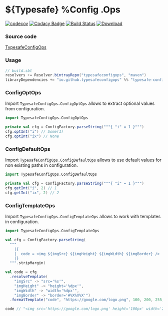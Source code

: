 # ${Typesafe} %Config .Ops

[![codecov](https://codecov.io/gh/typesafeconfigops/TypesafeConfigOps/branch/master/graph/badge.svg)](https://codecov.io/gh/typesafeconfigops/TypesafeConfigOps)
[![Codacy Badge](https://api.codacy.com/project/badge/Grade/83a505b53f004ad19bcc55fe6d483b56)](https://app.codacy.com/app/lashchenko/TypesafeConfigOps?utm_source=github.com&utm_medium=referral&utm_content=typesafeconfigops/TypesafeConfigOps&utm_campaign=Badge_Grade_Dashboard)
[![Build Status](https://travis-ci.org/typesafeconfigops/TypesafeConfigOps.svg?branch=master)](https://travis-ci.org/typesafeconfigops/TypesafeConfigOps)
[![Download](https://api.bintray.com/packages/typesafeconfigops/maven/typesafe-config-ops/images/download.svg)](https://bintray.com/typesafeconfigops/maven/typesafe-config-ops/_latestVersion)

### Source code
[TypesafeConfigOps](https://github.com/typesafeconfigops/TypesafeConfigOps)

### Usage
```scala
// build.sbt
resolvers += Resolver.bintrayRepo("typesafeconfigops", "maven")
libraryDependencies += "io.github.typesafeconfigops" %% "typesafe-config-ops" % "0.1.2"
```

### ConfigOptOps
Import `TypesafeConfigOps.ConfigOptOps` allows to extract optional values from configuration.

```scala
import TypesafeConfigOps.ConfigOptOps

private val cfg = ConfigFactory.parseString("""{ "i" = 1 }""")
cfg.optInt("i") // Some(1)
cfg.optInt("ix") // None
```

### ConfigDefaultOps
Import `TypesafeConfigOps.ConfigDefaultOps` allows to use default values for non existing paths in configuration.

```scala
import TypesafeConfigOps.ConfigDefaultOps

private val cfg = ConfigFactory.parseString("""{ "i" = 1 }""")
cfg.getInt("i", 2) // 1
cfg.getInt("ix", 2) // 2
```
### ConfigTemplateOps
Import `TypesafeConfigOps.ConfigTemplateOps` allows to work with templates in configuration.

```scala
import TypesafeConfigOps.ConfigTemplateOps

val cfg = ConfigFactory.parseString(
  """
    |{
    |  code = <img ${imgSrc} ${imgHeight} ${imgWidth} ${imgBorder} />
    |}
  """.stripMargin)

val code = cfg
  .resolveTemplate(
    "imgSrc" -> "src='%s'",
    "imgHeight" -> "height='%dpx'",
    "imgWidth" -> "width='%dpx'",
    "imgBorder" -> "border='#%X%X%X'")
  .formatTemplate("code", "https://google.com/logo.png", 100, 200, 255, 255, 255)

code // "<img src='https://google.com/logo.png' height='100px' width='200px' border='#FFFFFF' />"
```
